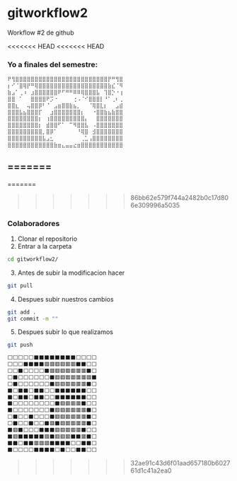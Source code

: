 # gitworkflow2
Workflow #2 de github

<<<<<<< HEAD
<<<<<<< HEAD
### Yo a finales del semestre:

```html
⠟⢻⣿⣿⣿⣿⣿⣿⣿⣿⣿⣿⣿⣿⣿⣿⣿⣿⣿⣿⣿⣿⣿⣿⣿⣿⡟⠛⢻⣿
⡆⠊⠈⣿⢿⡟⠛⢿⣿⣿⣿⣿⣿⣿⣿⣿⣿⣿⣿⣿⣿⣿⣿⣿⣿⣿⣷⣎⠈⠻
⣷⣠⠁⢀⠰⠀⣰⣿⣿⣿⣿⣿⣿⠟⠋⠛⠛⠿⠿⢿⣿⣿⣿⣧⠀⢹⣿⡑⠐⢰
⣿⣿⠀⠁⠀⠀⣿⣿⣿⣿⠟⡩⠐⠀⠀⠀⠀⢐⠠⠈⠊⣿⣿⣿⡇⠘⠁⢀⠆⢀
⣿⣿⣆⠀⠀⢤⣿⣿⡿⠃⠈⠀⣠⣶⣿⣿⣷⣦⡀⠀⠀⠈⢿⣿⣇⡆⠀⠀⣠⣾
⣿⣿⣿⣧⣦⣿⣿⣿⡏⠀⠀⣰⣿⣿⣿⣿⣿⣿⣿⡆⠀⠀⠐⣿⣿⣷⣦⣷⣿⣿
⣿⣿⣿⣿⣿⣿⣿⣿⡆⠀⢰⣿⣿⣿⣿⣿⣿⣿⣿⣿⡄⠀⠀⣿⣿⣿⣿⣿⣿⣿
⣿⣿⣿⣿⣿⣿⣿⣿⡆⠀⣾⣿⣿⠋⠁⠀⠉⠻⣿⣿⣧⠀⠠⣿⣿⣿⣿⣿⣿⣿
⣿⣿⣿⣿⣿⣿⣿⣿⣿⡀⣿⡿⠁⠀⠀⠀⠀⠀⠘⢿⣿⠀⣺⣿⣿⣿⣿⣿⣿⣿
⣿⣿⣿⣿⣿⣿⣿⣿⣿⣧⣠⣂⠀⠀⠀⠀⠀⠀⠀⢀⣁⢠⣿⣿⣿⣿⣿⣿⣿⣿
⣿⣿⣿⣿⣿⣿⣿⣿⣿⣿⣿⣿⣷⣶⣄⣤⣤⣔⣶⣿⣿⣿⣿⣿⣿⣿⣿⣿⣿⣿
```
=======
---
=======
>>>>>>> 86bb62e579f744a2482b0c17d806e309996a5035
### Colaboradores
1. Clonar el repositorio 
2. Entrar a la carpeta 
```bash
cd gitworkflow2/
```
3. Antes de subir la modificacion hacer 
```bash
git pull
```
4. Despues subir nuestros cambios 
```bash
git add . 
git commit -m ""
```
5. Despues subir lo que realizamos 
```bash
git push
```
```html
⬜⬜⬜⬜⬜⬛⬛⬛⬛⬛⬛⬛⬛⬜⬜⬜⬜
⬜⬜⬜⬛⬛⬛⬛🟥🟥🟥🟥🟥🟥⬛⬛⬜⬜
⬜⬜⬛⬜⬜⬜⬜⬛🟥🟥🟥🟥🟥🟥🟥⬛⬜
⬜⬛⬜⬜⬜⬜⬜⬜⬛🟥🟥🟥🟥🟥🟥🟥⬛
⬜⬛⬜⬜⬜⬜⬜⬜⬛🟥🟥🟥🟥🟥🟥⬛⬜
⬛⬜⬛⬛⬜⬛⬛⬜⬜⬛⬛⬛⬛⬛⬛⬜⬜
⬛⬜⬛⬛⬜⬛⬛⬜⬜⬛⬛⬛⬛⬛⬛⬜⬜
⬛⬜⬜⬜⬜⬜⬜⬜⬜⬛🟥🟥🟥🟥⬛⬜⬜
⬛⬜⬜⬜⬜⬜⬜⬜⬛🟥🟥🟥🟥🟥🟥⬛⬜
⬜⬛⬜⬜⬛⬜⬜⬜⬛🟥🟥🟥🟥🟥🟥⬛⬜
⬜⬛⬜⬜⬛⬜⬜⬛🟥⬛🟥🟥🟥🟥🟥⬛⬜
⬛🟥⬛⬜⬜⬜⬛⬛⬛🟥🟥🟥🟥🟥⬛⬜⬜
⬛🟥⬛⬛⬛⬛⬛🟥⬛🟥🟥🟥⬛⬛🟥⬛⬜
⬛⬛⬜⬛⬛🟥🟥🟥⬛⬛⬛⬛⬜⬜⬛⬛⬜
⬛⬜⬜⬜⬜⬛⬛⬛⬛⬜⬛⬜⬜⬛⬛⬜⬜
```
>>>>>>> 32ae91c43d6f01aad657180b602761d1c41a2ea0
